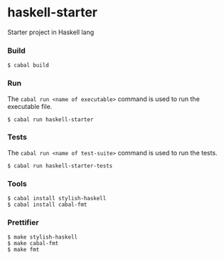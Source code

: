 # haskell-starter
Starter project in Haskell lang

### Build
```
$ cabal build
```

### Run
The `cabal run <name of executable>` command is used to run the executable file.
```
$ cabal run haskell-starter
```

### Tests
The `cabal run <name of test-suite>` command is used to run the tests.
```
$ cabal run haskell-starter-tests
```

### Tools
```
$ cabal install stylish-haskell
$ cabal install cabal-fmt
```

### Prettifier
```
$ make stylish-haskell
$ make cabal-fmt
$ make fmt
```
